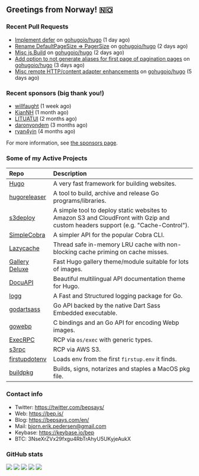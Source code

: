 ## Greetings from Norway! 🇳🇴

### Recent Pull Requests

- [Implement defer](https://github.com/gohugoio/hugo/pull/12587) on [gohugoio/hugo](https://github.com/gohugoio/hugo) (1 day ago)
- [Rename DefaultPageSize =&gt; PagerSize](https://github.com/gohugoio/hugo/pull/12582) on [gohugoio/hugo](https://github.com/gohugoio/hugo) (2 days ago)
- [Misc js.Build](https://github.com/gohugoio/hugo/pull/12577) on [gohugoio/hugo](https://github.com/gohugoio/hugo) (2 days ago)
- [Add option to not generate aliases for first page of pagination pages](https://github.com/gohugoio/hugo/pull/12576) on [gohugoio/hugo](https://github.com/gohugoio/hugo) (3 days ago)
- [Misc remote HTTP/content adapter enhancements](https://github.com/gohugoio/hugo/pull/12571) on [gohugoio/hugo](https://github.com/gohugoio/hugo) (5 days ago)

### Recent sponsors (big thank you!)

- [willfaught](https://github.com/willfaught) (1 week ago)
- [KianNH](https://github.com/KianNH) (1 month ago)
- [LITUATUI](https://github.com/LITUATUI) (2 months ago)
- [daronyondem](https://github.com/daronyondem) (3 months ago)
- [ryan4yin](https://github.com/ryan4yin) (4 months ago)

For more information, see [the sponsors page](https://github.com/sponsors/bep/).

### Some of my Active Projects

| Repo  | Description |
| :---------------------------------------- | :------------------------------------------- |
| [Hugo](https://github.com/gohugoio/hugo)|A very fast framework for building websites. |
| [hugoreleaser](https://github.com/gohugoio/hugoreleaser)| A tool to build, archive and release Go programs/libraries.  |
| [s3deploy](https://github.com/bep/s3deploy)| A simple tool to deploy static websites to Amazon S3 and CloudFront with Gzip and custom headers support (e.g. "Cache-Control").|
| [SimpleCobra](https://github.com/bep/simplecobra)|A simpler API for the popular Cobra CLI.|
| [Lazycache](https://github.com/bep/lazycache)| Thread safe in-memory LRU cache with non-blocking cache priming on cache misses.  |
| [Gallery Deluxe](https://github.com/bep/gallerydeluxe)|Fast Hugo gallery theme/module suitable for lots of images.  |
| [DocuAPI](https://github.com/bep/docuapi)| Beautiful multilingual API documentation theme for Hugo.  |
| [logg](https://github.com/bep/logg)| A Fast and Structured logging package for Go.  |
| [godartsass](https://github.com/bep/godartsass)| Go API backed by the native Dart Sass Embedded executable. |
| [gowebp](https://github.com/bep/gowebp)|C bindings and an Go API for encoding Webp images. |
| [ExecRPC](https://github.com/bep/execrpc)|RCP via `os/exec` with generic types.  |
| [s3rpc](https://github.com/bep/s3rpc)|RCP via AWS S3.|
| [firstupdotenv](https://github.com/bep/firstupdotenv)|Loads env from the first `firstup.env` it finds. |
| [buildpkg](https://github.com/bep/buildpkg)| Builds, signs, notarizes and staples a MacOS pkg file. |

### Contact info
- Twitter: https://twitter.com/bepsays/
- Web: https://bep.is/
- Blog: https://bepsays.com/en/
- Mail: bjorn.erik.pedersen@gmail.com
- Keybase: https://keybase.io/bep
- BTC: 3NseXrZVx29fxgu4RbTrAhyU5UKyjeAukX


### GitHub stats

![](https://github-profile-summary-cards.vercel.app/api/cards/profile-details?username=bep&theme=github)
![](https://github-profile-summary-cards.vercel.app/api/cards/repos-per-language?username=bep&theme=github)
![](https://github-profile-summary-cards.vercel.app/api/cards/most-commit-language?username=bep&theme=github)
![](https://github-profile-summary-cards.vercel.app/api/cards/stats?username=bep&theme=github)
![](https://github-profile-summary-cards.vercel.app/api/cards/productive-time?username=bep&theme=github)
